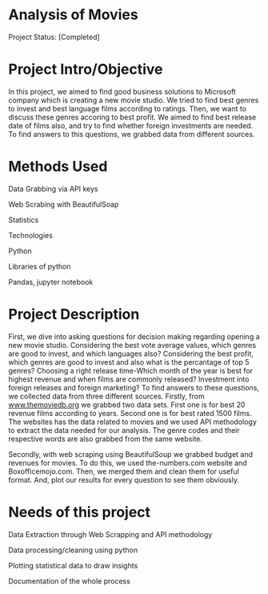 
# Analysis of Movies

 Project Status: [Completed]
# Project Intro/Objective

In this project, we aimed to find good business solutions to Microsoft company which is creating a new movie studio. We tried to find best genres to invest and best language films according to ratings. Then, we want to discuss these genres accoring to best profit. We aimed to find best release date of films also, and try to find whether foreign investments are needed. To find answers to this questions, we grabbed data from different sources.

 # Methods Used
 
Data Grabbing via API keys

Web Scrabing with BeautifulSoap

Statistics

Technologies

Python

Libraries of python

Pandas, jupyter notebook

# Project Description

First, we dive into asking questions for decision making regarding opening a new movie studio.
Considering the best vote average values, which genres are good to invest, and which languages also?
Considering the best profit, which genres are good to invest and also what is the percantage of top 5 genres?
Choosing a right release time-Which month of the year is best for highest revenue and when films are commonly released?
Investment into foreign releases and foreign marketing?
To find answers to these questions, we collected data from three different sources. Firstly, from www.themoviedb.org we grabbed two data sets. First one is for best 20 revenue films according to years. Second one is for best rated 1500 films. The websites has the data related to movies and we used API methodology to extract the data needed for our analysis. The genre codes and their respective words are also grabbed from the same website.

Secondly, with web scraping using BeautifulSoup we grabbed budget and revenues for movies. To do this, we used the-numbers.com website and Boxofficemojo.com. Then, we merged them and clean them for useful format. And, plot our results for every question to see them obviously.

# Needs of this project

Data Extraction through Web Scrapping and API methodology

Data processing/cleaning using python

Plotting statistical data to draw insights

Documentation of the whole process
